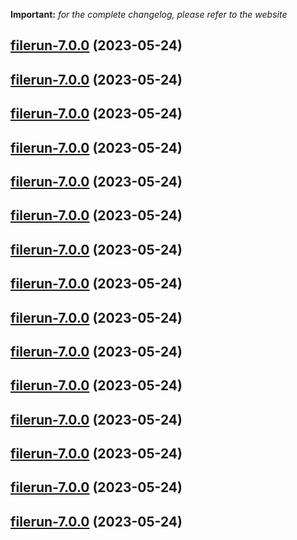 **Important:**
*for the complete changelog, please refer to the website*




## [filerun-7.0.0](https://github.com/truecharts/charts/compare/filerun-6.0.21...filerun-7.0.0) (2023-05-24)




## [filerun-7.0.0](https://github.com/truecharts/charts/compare/filerun-6.0.21...filerun-7.0.0) (2023-05-24)




## [filerun-7.0.0](https://github.com/truecharts/charts/compare/filerun-6.0.21...filerun-7.0.0) (2023-05-24)




## [filerun-7.0.0](https://github.com/truecharts/charts/compare/filerun-6.0.21...filerun-7.0.0) (2023-05-24)




## [filerun-7.0.0](https://github.com/truecharts/charts/compare/filerun-6.0.21...filerun-7.0.0) (2023-05-24)




## [filerun-7.0.0](https://github.com/truecharts/charts/compare/filerun-6.0.21...filerun-7.0.0) (2023-05-24)




## [filerun-7.0.0](https://github.com/truecharts/charts/compare/filerun-6.0.21...filerun-7.0.0) (2023-05-24)




## [filerun-7.0.0](https://github.com/truecharts/charts/compare/filerun-6.0.21...filerun-7.0.0) (2023-05-24)




## [filerun-7.0.0](https://github.com/truecharts/charts/compare/filerun-6.0.21...filerun-7.0.0) (2023-05-24)




## [filerun-7.0.0](https://github.com/truecharts/charts/compare/filerun-6.0.21...filerun-7.0.0) (2023-05-24)




## [filerun-7.0.0](https://github.com/truecharts/charts/compare/filerun-6.0.21...filerun-7.0.0) (2023-05-24)




## [filerun-7.0.0](https://github.com/truecharts/charts/compare/filerun-6.0.21...filerun-7.0.0) (2023-05-24)




## [filerun-7.0.0](https://github.com/truecharts/charts/compare/filerun-6.0.21...filerun-7.0.0) (2023-05-24)




## [filerun-7.0.0](https://github.com/truecharts/charts/compare/filerun-6.0.21...filerun-7.0.0) (2023-05-24)




## [filerun-7.0.0](https://github.com/truecharts/charts/compare/filerun-6.0.21...filerun-7.0.0) (2023-05-24)

